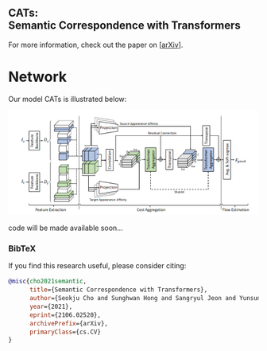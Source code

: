 ## CATs: <br/> Semantic Correspondence  with Transformers
For more information, check out the paper on [[arXiv](https://arxiv.org/abs/2106.02520)].

# Network

Our model CATs is illustrated below:

![alt text](/images/ARCH.png)


code will be made available soon...

### BibTeX
If you find this research useful, please consider citing:
````BibTeX
@misc{cho2021semantic,
      title={Semantic Correspondence with Transformers}, 
      author={Seokju Cho and Sunghwan Hong and Sangryul Jeon and Yunsung Lee and Kwanghoon Sohn and Seungryong Kim},
      year={2021},
      eprint={2106.02520},
      archivePrefix={arXiv},
      primaryClass={cs.CV}
}
````
